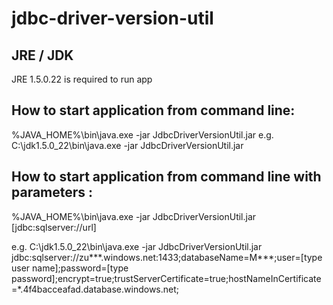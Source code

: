 # jdbc-driver-version-util

## JRE / JDK
JRE 1.5.0.22 is required to run app

## How to start application from command line: 
%JAVA_HOME%\bin\java.exe -jar JdbcDriverVersionUtil.jar 
e.g. C:\jdk1.5.0_22\bin\java.exe -jar JdbcDriverVersionUtil.jar 

## How to start application from command line with parameters : 
%JAVA_HOME%\bin\java.exe -jar JdbcDriverVersionUtil.jar [jdbc:sqlserver://url]

e.g.  C:\jdk1.5.0_22\bin\java.exe -jar JdbcDriverVersionUtil.jar jdbc:sqlserver://zu***.windows.net:1433;databaseName=M***;user=[type user name];password=[type password];encrypt=true;trustServerCertificate=true;hostNameInCertificate=*.4f4bacceafad.database.windows.net;
